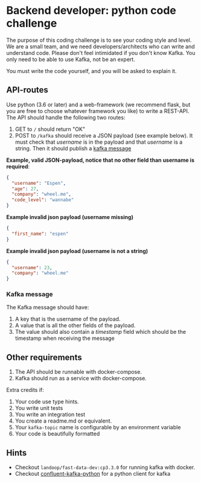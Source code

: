 # Backend developer: python code challenge
The purpose of this coding challenge is to see your coding style and level.
We are a small team, and we need developers/architects who can write and understand code.
Please don't feel intimidated if you don't know Kafka. You only need to be able to use Kafka, not be an expert.

You must write the code yourself, and you will be asked to explain it. 

## API-routes
Use python (3.6 or later) and a web-framework (we recommend flask, but you are free to choose whatever framework you like) to write a REST-API.
The API should handle the following two routes:

1. GET to `/` should return "OK"
2. POST to `/kafka` should receive a JSON payload (see example below). It must check that *username* is in the payload and that *username* is a string. Then it should publish a [kafka message](#kafka-message)

**Example, valid JSON-payload, notice that no other field than username is required**:

```json
{
  "username": "Espen",
  "age": 27,
  "company": "wheel.me",
  "code_level": "wannabe"
}
```

**Example invalid json payload (username missing)**
```json
{
  "first_name": "espen"
}
```

**Example invalid json payload (username is not a string)**
```json
{
  "username": 23,
  "company": "wheel.me"
}
```

### Kafka message
The Kafka message should have:
1. A key that is the username of the payload.
2. A value that is all the other fields of the payload.
3. The value should also contain a *timestamp* field which should be the timestamp when receiving the message

## Other requirements
1. The API should be runnable with docker-compose.
2. Kafka should run as a service with docker-compose.

Extra credits if:

1. Your code use type hints.
2. You write unit tests
3. You write an integration test
4. You create a readme.md or equivalent.
5. Your `kafka-topic` name is configurable by an environment variable
6. Your code is beautifully formatted

## Hints
* Checkout `landoop/fast-data-dev:cp3.3.0` for running kafka with docker.
* Checkout [confluent-kafka-python](https://github.com/confluentinc/confluent-kafka-python) for a python client for kafka


